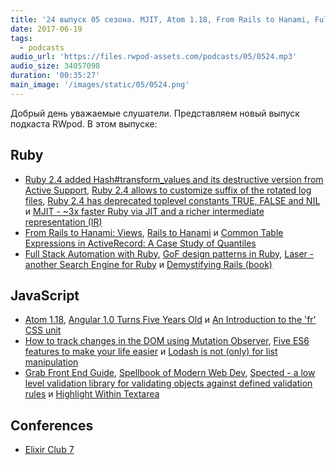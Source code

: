 ```yaml
---
title: '24 выпуск 05 сезона. MJIT, Atom 1.18, From Rails to Hanami, Full Stack Automation with Ruby, Spected и прочее'
date: 2017-06-19
tags:
  - podcasts
audio_url: 'https://files.rwpod-assets.com/podcasts/05/0524.mp3'
audio_size: 34057098
duration: '00:35:27'
main_image: '/images/static/05/0524.png'
---
```


Добрый день уважаемые слушатели. Представляем новый выпуск подкаста RWpod. В этом выпуске:

## Ruby

- [Ruby 2.4 added Hash#transform_values and its destructive version from Active Support](https://blog.bigbinary.com/2017/06/14/ruby-2-4-added-hash-transform-values-and-its-destructive-version-from-active-support.html), [Ruby 2.4 allows to customize suffix of the rotated log files](http://blog.bigbinary.com/2017/06/15/ruby-2-4-allows-to-customize-suffix-of-the-rotated-log-files.html), [Ruby 2.4 has deprecated toplevel constants TRUE, FALSE and NIL](http://blog.bigbinary.com/2017/06/19/ruby-2-4-has-depecated-constants-true-false-and-nil.html) и [MJIT - ~3x faster Ruby via JIT and a richer intermediate representation (IR)](https://github.com/vnmakarov/ruby/tree/rtl_mjit_branch#readme)
- [From Rails to Hanami: Views](https://blog.codeminer42.com/from-rails-to-hanami-views-66d27bcba404), [Rails to Hanami](http://io.bilby91.com/posts/rails-to-hanami) и [Common Table Expressions in ActiveRecord: A Case Study of Quantiles](https://sonnym.github.io/2017/06/05/common-table-expressions-in-activerecord-a-case-study-of-quantiles/)
- [Full Stack Automation with Ruby](http://fullstackautomationwithruby.com/), [GoF design patterns in Ruby](https://github.com/davidgf/design-patterns-in-ruby), [Laser - another Search Engine for Ruby](https://rubylaser.org/) и [Demystifying Rails (book)](https://launchschool.com/books/demystifying_rails)

## JavaScript

- [Atom 1.18](http://blog.atom.io/2017/06/13/atom-1-18.html), [Angular 1.0 Turns Five Years Old](https://medium.com/dailyjs/angular-1-0-turns-five-years-old-4d7108a5e412) и [An Introduction to the 'fr' CSS unit](https://css-tricks.com/introduction-fr-css-unit/)
- [How to track changes in the DOM using Mutation Observer](https://blog.sessionstack.com/how-to-track-changes-in-the-dom-using-mutation-observer-bafdac65bca5), [Five ES6 features to make your life easier](https://engineering.musefind.com/five-es6-features-to-make-your-life-easier-8c6a9518219f) и [Lodash is not (only) for list manipulation](https://blog.pragmatists.com/lodash-is-not-only-for-list-manipulation-791c2e3b9de1)
- [Grab Front End Guide](https://github.com/grab/front-end-guide), [Spellbook of Modern Web Dev](https://github.com/dexteryy/spellbook-of-modern-webdev), [Spected - a low level validation library for validating objects against defined validation rules](https://github.com/25th-floor/spected) и [Highlight Within Textarea](http://lonekorean.github.io/highlight-within-textarea/)

## Conferences

- [Elixir Club 7](https://www.facebook.com/events/1250208718389089/)
